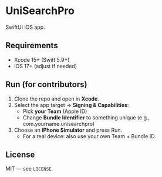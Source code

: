 # UniSearchPro

SwiftUI iOS app.

## Requirements
- Xcode 15+ (Swift 5.9+)
- iOS 17+ (adjust if needed)

## Run (for contributors)
1. Clone the repo and open in **Xcode**.
2. Select the app target → **Signing & Capabilities**:
   - Pick **your Team** (Apple ID)
   - Change **Bundle Identifier** to something unique (e.g., com.yourname.unisearchpro)
3. Choose an **iPhone Simulator** and press Run.
   - For a real device: also use your own Team + Bundle ID.

## License
MIT — see `LICENSE`.